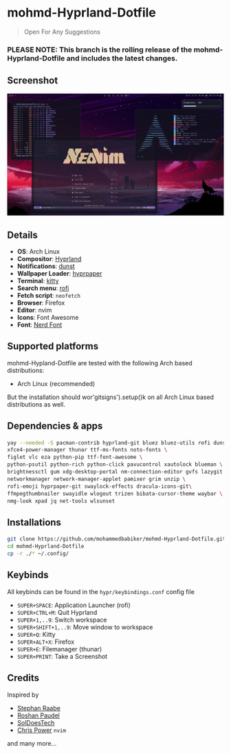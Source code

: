 # mohmd-Hyprland-Dotfile

> Open For Any Suggestions

### PLEASE NOTE: This branch is the rolling release of the mohmd-Hyprland-Dotfile and includes the latest changes.

## Screenshot
![image](./assets/screenshot.png)

## Details
- **OS**: Arch Linux
- **Compositor**: [Hyprland](https://github.com/hyprwm/Hyprland)
- **Notifications**: [dunst](https://github.com/dunst-project/dunst)
- **Wallpaper Loader**: [hyprpaper](https://github.com/hyprwm/hyprpaper)
- **Terminal**: [kitty](https://github.com/kovidgoyal/kitty)
- **Search menu**: [rofi](https://github.com/davatorium/rofi)
- **Fetch script**: `neofetch`
- **Browser**: Firefox
- **Editor**: nvim
- **Icons**: Font Awesome
- **Font**: [Nerd Font](https://www.nerdfonts.com/)

## Supported platforms

mohmd-Hypland-Dotfile are tested with the following Arch based distributions:

- Arch Linux (recommended)

But the installation should wor'gitsigns').setup()k on all Arch Linux based distributions as well.

## Dependencies & apps

```sh
yay --needed -S pacman-contrib hyprland-git bluez bluez-utils rofi dunst \ 
xfce4-power-manager thunar ttf-ms-fonts noto-fonts \ 
figlet vlc eza python-pip ttf-font-awesome \
python-psutil python-rich python-click pavucontrol xautolock blueman \
brightnessctl gum xdg-desktop-portal nm-connection-editor gvfs lazygit \
networkmanager network-manager-applet pamixer grim unzip \
rofi-emoji hyprpaper-git swaylock-effects dracula-icons-git\
ffmpegthumbnailer swayidle wlogout trizen bibata-cursor-theme waybar \
nmg-look xpad jq net-tools wlsunset  
```
## Installations
```sh
git clone https://github.com/mohammedbabiker/mohmd-Hyprland-Dotfile.git
cd mohmd-Hyprland-Dotfile
cp -r ./* ~/.config/
```
## Keybinds
All keybinds can be found in the `hypr/keybindings.conf` config file
- `SUPER+SPACE`: Application Launcher (rofi)
- `SUPER+CTRL+M`: Quit Hyprland
- `SUPER+1,..9`: Switch workspace
- `SUPER+SHIFT+1,..9`: Move window to workspace
- `SUPER+Q`: Kitty
- `SUPER+ALT+X`: Firefox
- `SUPER+E`: Filemanager (thunar)
- `SUPER+PRINT`: Take a Screenshot

## Credits

Inspired by 
- [Stephan Raabe](https://gitlab.com/stephan-raabe/dotfiles)
- [Roshan Paudel](https://github.com/hyper-dot/Arch-Hyprland)
- [SolDoesTech](https://github.com/SolDoesTech/hyprland)
- [Chris Power](https://github.com/cpow/neovim-for-newbs) `nvim`

and many more...

